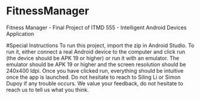 # FitnessManager
Fitness Manager - Final Project of ITMD 555 - Intelligent Android Devices Application


#Special Instructions
To run this project, import the zip in Android Studio. To run it, either connect a real Android device to the computer and click run (the device should be APK 19 or higher) or run it with an emulator. The emulator should be APK 19 or higher and the screen resolution should be 240x400 ldpi.
Once you have clicked run, everything should be intuitive once the app is launched.
Do not hesitate to reach to Siling Li or Simon Dupoy if any trouble occurs. We value your feedback, do not hesitate to reach us to tell us what you think.
